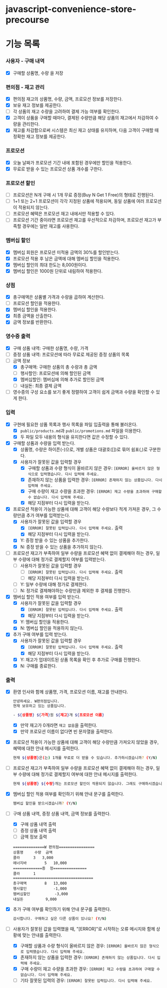 # javascript-convenience-store-precourse

# 기능 목록
### 사용자 - 구매 내역

- [x]  구매할 상품명, 수량 을 저장


### **편의점 - 재고 관리**

- [x]  편의점 재고의 상품명, 수량, 금액, 프로모션 정보를 저장한다.
- [x]  보유 재고 정보를 제공한다.
- [ ]  각 상품의 재고 수량을 고려하여 결제 가능 여부를 확인한다.
- [x]  고객이 상품을 구매할 때마다, 결제된 수량만큼 해당 상품의 재고에서 차감하여 수량을 관리한다.
- [x]  재고를 차감함으로써 시스템은 최신 재고 상태를 유지하며, 다음 고객이 구매할 때 정확한 재고 정보를 제공한다.

### 프로모션
- [x]  오늘 날짜가 프로모션 기간 내에 포함된 경우에만 할인을 적용한다.
- [x]  무료로 받을 수 있는 프로모션 상품 개수를 구한다.

### **프로모션 할인**
- [ ]  프로모션은 N개 구매 시 1개 무료 증정(Buy N Get 1 Free)의 형태로 진행된다.
- [ ]  1+1 또는 2+1 프로모션이 각각 지정된 상품에 적용되며, 동일 상품에 여러 프로모션이 적용되지 않는다.
- [ ]  프로모션 혜택은 프로모션 재고 내에서만 적용할 수 있다.
- [ ]  프로모션 기간 중이라면 프로모션 재고를 우선적으로 차감하며, 프로모션 재고가 부족할 경우에는 일반 재고를 사용한다.

### **멤버십 할인**

- [x]  멤버십 회원은 프로모션 미적용 금액의 30%를 할인받는다.
- [x]  프로모션 적용 후 남은 금액에 대해 멤버십 할인을 적용한다.
- [x]  멤버십 할인의 최대 한도는 8,000원이다.
- [x]  멤버십 할인은 1000원 단위로 내림하여 적용한다.

### 상점
- [x] 총구매액은 상품별 가격과 수량을 곱하여 계산한다.
- [ ] 프로모션 할인을 적용한다.
- [x] 멤버십 할인을 적용한다.
- [x] 최종 금액을 산출한다.
- [x] 금액 정보를 반환한다.

### **영수증 출력**

- [x]  구매 상품 내역: 구매한 상품명, 수량, 가격
- [ ]  증정 상품 내역: 프로모션에 따라 무료로 제공된 증정 상품의 목록
- [ ]  금액 정보
    - [x]  총구매액: 구매한 상품의 총 수량과 총 금액
    - [ ]  행사할인: 프로모션에 의해 할인된 금액
    - [x]  멤버십할인: 멤버십에 의해 추가로 할인된 금액
    - [ ]  내실돈: 최종 결제 금액
- [ ]  영수증의 구성 요소를 보기 좋게 정렬하여 고객이 쉽게 금액과 수량을 확인할 수 있게 한다.

### **입력**

- [x]  구현에 필요한 상품 목록과 행사 목록을 파일 입출력을 통해 불러온다.
    - [x]  `public/products.md`과 `public/promotions.md` 파일을 이용한다.
    - [x]  두 파일 모두 내용의 형식을 유지한다면 값은 수정할 수 있다.
- [x]  구매할 상품과 수량을 입력 받는다.
    - [x]  상품명, 수량은 하이픈(-)으로, 개별 상품은 대괄호([])로 묶어 쉼표(,)로 구분한다.
    - [x]  사용자가 잘못된 값을 입력할 경우
        - [x]  구매할 상품과 수량 형식이 올바르지 않은 경우: `[ERROR] 올바르지 않은 형식으로 입력했습니다. 다시 입력해 주세요.`
        - [x]  존재하지 않는 상품을 입력한 경우: `[ERROR] 존재하지 않는 상품입니다. 다시 입력해 주세요.`
        - [x]  구매 수량이 재고 수량을 초과한 경우: `[ERROR] 재고 수량을 초과하여 구매할 수 없습니다. 다시 입력해 주세요.`
        - [x]  해당 지점부터 다시 입력을 받는다.
- [x]  프로모션 적용이 가능한 상품에 대해 고객이 해당 수량보다 적게 가져온 경우, 그 수량만큼 추가 여부를 입력받는다.
    - [x]  사용자가 잘못된 값을 입력할 경우
        - [x]  `[ERROR] 잘못된 입력입니다. 다시 입력해 주세요.` 출력
        - [x]  해당 지점부터 다시 입력을 받는다.
    - [x]  Y: 증정 받을 수 있는 상품을 추가한다.
    - [x]  N: 증정 받을 수 있는 상품을 추가하지 않는다.
- [ ]  프로모션 재고가 부족하여 일부 수량을 프로모션 혜택 없이 결제해야 하는 경우, 일부 수량에 대해 정가로 결제할지 여부를 입력받는다.
    - [ ]  사용자가 잘못된 값을 입력할 경우
        - [ ]  `[ERROR] 잘못된 입력입니다. 다시 입력해 주세요.` 출력
        - [ ]  해당 지점부터 다시 입력을 받는다.
    - [ ]  Y: 일부 수량에 대해 정가로 결제한다.
    - [ ]  N: 정가로 결제해야하는 수량만큼 제외한 후 결제를 진행한다.
- [x]  멤버십 할인 적용 여부를 입력 받는다.
    - [x]  사용자가 잘못된 값을 입력할 경우
        - [x]  `[ERROR] 잘못된 입력입니다. 다시 입력해 주세요.` 출력
        - [x]  해당 지점부터 다시 입력을 받는다.
    - [x]  Y: 멤버십 할인을 적용한다.
    - [x]  N: 멤버십 할인을 적용하지 않는다.
- [x]  추가 구매 여부를 입력 받는다.
    - [x]  사용자가 잘못된 값을 입력할 경우
        - [x]  `[ERROR] 잘못된 입력입니다. 다시 입력해 주세요.` 출력
        - [x]  해당 지점부터 다시 입력을 받는다.
    - [x]  Y: 재고가 업데이트된 상품 목록을 확인 후 추가로 구매를 진행한다.
    - [x]  N: 구매를 종료한다.

### **출력**

- [x]  환영 인사와 함께 상품명, 가격, 프로모션 이름, 재고를 안내한다.
    
    ```bash
    안녕하세요. W편의점입니다.
    현재 보유하고 있는 상품입니다.
    
    - ${상품명} ${가격}원 ${재고}개 ${프로모션 이름}
    ```
    
    - [x]  만약 재고가 0개라면 `재고 없음`을 출력한다.
    - [x]  만약 프로모션 이름이 없다면 빈 문자열을 출력한다.
- [x]  프로모션 적용이 가능한 상품에 대해 고객이 해당 수량만큼 가져오지 않았을 경우, 혜택에 대한 안내 메시지를 출력한다.
    
    ```bash
    현재 ${상품명}은(는) 1개를 무료로 더 받을 수 있습니다. 추가하시겠습니까? (Y/N)
    ```
    
- [ ]  프로모션 재고가 부족하여 일부 수량을 프로모션 혜택 없이 결제해야 하는 경우, 일부 수량에 대해 정가로 결제할지 여부에 대한 안내 메시지를 출력한다.
    
    ```bash
    현재 ${상품명} ${수량}개는 프로모션 할인이 적용되지 않습니다. 그래도 구매하시겠습니까? (Y/N)
    ```
    
- [x]  멤버십 할인 적용 여부를 확인하기 위해 안내 문구를 출력한다.
    
    ```bash
    멤버십 할인을 받으시겠습니까? (Y/N)
    ```
    
- [ ]  구매 상품 내역, 증정 상품 내역, 금액 정보를 출력한다.
    - [x]  구매 상품 내역 출력
    - [ ]  증정 상품 내역 출력
    - [ ]  금액 정보 출력
    
    ```
    ==============W 편의점================
    상품명		수량	금액
    콜라		3 	3,000
    에너지바 		5 	10,000
    =============증	정===============
    콜라		1
    ====================================
    총구매액		8	13,000
    행사할인			-1,000
    멤버십할인			-3,000
    내실돈			 9,000
    
    ```
    
- [x]  추가 구매 여부를 확인하기 위해 안내 문구를 출력한다.
    
    ```bash
    감사합니다. 구매하고 싶은 다른 상품이 있나요? (Y/N)
    ```
    
- [ ]  사용자가 잘못된 값을 입력했을 때, "[ERROR]"로 시작하는 오류 메시지와 함께 상황에 맞는 안내를 출력한다.
    - [x]  구매할 상품과 수량 형식이 올바르지 않은 경우: `[ERROR] 올바르지 않은 형식으로 입력했습니다. 다시 입력해 주세요.`
    - [x]  존재하지 않는 상품을 입력한 경우: `[ERROR] 존재하지 않는 상품입니다. 다시 입력해 주세요.`
    - [x]  구매 수량이 재고 수량을 초과한 경우: `[ERROR] 재고 수량을 초과하여 구매할 수 없습니다. 다시 입력해 주세요.`
    - [ ]  기타 잘못된 입력의 경우: `[ERROR] 잘못된 입력입니다. 다시 입력해 주세요.`